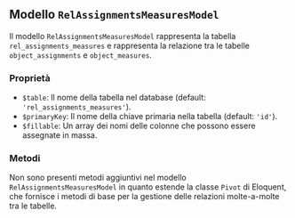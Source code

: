 ## Modello `RelAssignmentsMeasuresModel`

Il modello `RelAssignmentsMeasuresModel` rappresenta la tabella `rel_assignments_measures` e rappresenta la relazione tra le tabelle `object_assignments` e `object_measures`.

### Proprietà

* `$table`: Il nome della tabella nel database (default: `'rel_assignments_measures'`).
* `$primaryKey`: Il nome della chiave primaria nella tabella (default: `'id'`).
* `$fillable`: Un array dei nomi delle colonne che possono essere assegnate in massa.

### Metodi

Non sono presenti metodi aggiuntivi nel modello `RelAssignmentsMeasuresModel` in quanto estende la classe `Pivot` di Eloquent, che fornisce i metodi di base per la gestione delle relazioni molte-a-molte tra le tabelle.

